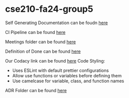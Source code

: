 # cse210-fa24-group5

Self Generating Documentation can be foudn [here](https://cse210-fa24-group5.github.io/cse210-fa24-group5/index.html)

CI Pipeline can be found [here](https://github.com/cse210-fa24-group5/cse210-fa24-group5/blob/dev/admin/cipipeline/cicd.md)

Meetings folder can be found [here](https://github.com/cse210-fa24-group5/cse210-fa24-group5/tree/dev/admin/meetings)

Definition of Done can be found [here](https://github.com/cse210-fa24-group5/cse210-fa24-group5/blob/dev/admin/misc/DefinitionofDone.md)

Our Codacy link can be found [here](https://app.codacy.com/gh/cse210-fa24-group5/cse210-fa24-group5/dashboard)
Code Styling:

- Uses ESLint with default prettier configurations
- Allow use functions or variables before defining them
- Use camelcase for variable, class, and function names

ADR Folder can be found [here](https://github.com/cse210-fa24-group5/cse210-fa24-group5/tree/dev/admin/adrs)
